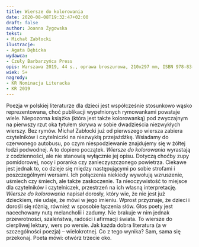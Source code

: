 ```yaml
---
title: Wiersze do kolorowania
date: 2020-08-08T19:32:47+02:00
draft: false
author: Joanna Żygowska
tekst:
- Michał Zabłocki 
ilustracje:
- Agata Dębicka
wydawca:
- Czuły Barbarzyńca Press
opis: Warszawa 2019, 44 s., oprawa broszurowa, 210x297 mm, ISBN 978-83-953839-7-7
wiek: 5+
nagrody:
- KR Nominacja Literacka
- KR 2019
---
```


Poezja w polskiej literaturze dla dzieci jest współcześnie stosunkowo wąsko reprezentowana, choć publikacji wypełnionych rymowankami powstaje wiele. Niepozorna książka (która jest także kolorowanką) pod zwyczajnym na pierwszy rzut oka tytułem skrywa w sobie dwadzieścia niezwykłych wierszy. Bez rymów. Michał Zabłocki już od pierwszego wiersza zabiera czytelników i czytelniczki na niezwykłą przejażdżkę. Wsiadamy do czerwonego autobusu, po czym niespodziewanie znajdujemy się w żółtej łodzi podwodnej. A to dopiero początek. _Wiersze do kolorowania_ wyrastają z codzienności, ale nie stanowią wyłącznie jej opisu. Dotyczą choćby zupy pomidorowej, nocy i poranka czy zanieczyszczonego powietrza. Ciekawe jest jednak to, co dzieje się między następującymi po sobie strofami i poszczególnymi wersami. Ich połączenia niekiedy wywołują wzruszenie, uśmiech czy śmiech, ale także zaskoczenie. Ta nieoczywistość to miejsce dla czytelników i czytelniczek, przestrzeń na ich własną interpretację. _Wiersze do kolorowania_ napisał dorosły, który wie, że nie jest już dzieckiem, nie udaje, że mówi w jego imieniu. Wprost przyznaje, że dzieci i dorośli się różnią, również w sposobie łączenia słów. Głos poety jest nacechowany nutą melancholii i zadumy. Nie brakuje w nim jednak przewrotności, szaleństwa, radości i afirmacji świata. To wiersze do cierpliwej lektury, wers po wersie. Jak każda dobra literatura (a w szczególności poezja) – wielokrotnej. Co z tego wynika? Sam, sama się przekonaj. Poeta mówi: otwórz trzecie oko.

